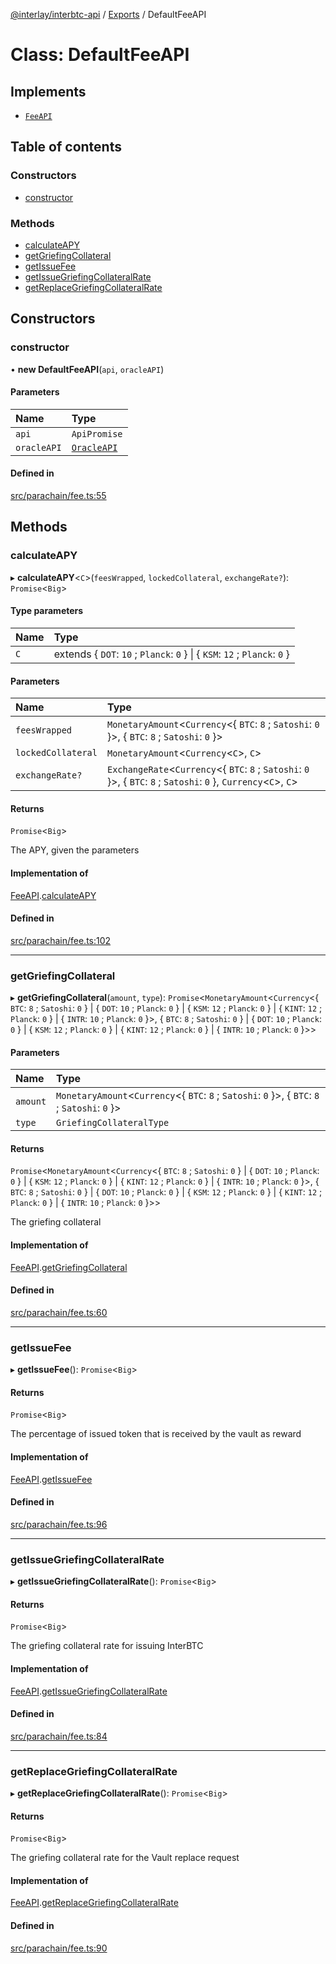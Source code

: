 [@interlay/interbtc-api](/README.md) / [Exports](/modules.md) / DefaultFeeAPI

# Class: DefaultFeeAPI

## Implements

- [`FeeAPI`](/interfaces/FeeAPI.md)

## Table of contents

### Constructors

- [constructor](/classes/DefaultFeeAPI.md#constructor)

### Methods

- [calculateAPY](/classes/DefaultFeeAPI.md#calculateapy)
- [getGriefingCollateral](/classes/DefaultFeeAPI.md#getgriefingcollateral)
- [getIssueFee](/classes/DefaultFeeAPI.md#getissuefee)
- [getIssueGriefingCollateralRate](/classes/DefaultFeeAPI.md#getissuegriefingcollateralrate)
- [getReplaceGriefingCollateralRate](/classes/DefaultFeeAPI.md#getreplacegriefingcollateralrate)

## Constructors

### <a id="constructor" name="constructor"></a> constructor

• **new DefaultFeeAPI**(`api`, `oracleAPI`)

#### Parameters

| Name | Type |
| :------ | :------ |
| `api` | `ApiPromise` |
| `oracleAPI` | [`OracleAPI`](/interfaces/OracleAPI.md) |

#### Defined in

[src/parachain/fee.ts:55](https://github.com/interlay/interbtc-api/blob/b81f698/src/parachain/fee.ts#L55)

## Methods

### <a id="calculateapy" name="calculateapy"></a> calculateAPY

▸ **calculateAPY**<`C`\>(`feesWrapped`, `lockedCollateral`, `exchangeRate?`): `Promise`<`Big`\>

#### Type parameters

| Name | Type |
| :------ | :------ |
| `C` | extends { `DOT`: ``10`` ; `Planck`: ``0``  } \| { `KSM`: ``12`` ; `Planck`: ``0``  } |

#### Parameters

| Name | Type |
| :------ | :------ |
| `feesWrapped` | `MonetaryAmount`<`Currency`<{ `BTC`: ``8`` ; `Satoshi`: ``0``  }\>, { `BTC`: ``8`` ; `Satoshi`: ``0``  }\> |
| `lockedCollateral` | `MonetaryAmount`<`Currency`<`C`\>, `C`\> |
| `exchangeRate?` | `ExchangeRate`<`Currency`<{ `BTC`: ``8`` ; `Satoshi`: ``0``  }\>, { `BTC`: ``8`` ; `Satoshi`: ``0``  }, `Currency`<`C`\>, `C`\> |

#### Returns

`Promise`<`Big`\>

The APY, given the parameters

#### Implementation of

[FeeAPI](/interfaces/FeeAPI.md).[calculateAPY](/interfaces/FeeAPI.md#calculateapy)

#### Defined in

[src/parachain/fee.ts:102](https://github.com/interlay/interbtc-api/blob/b81f698/src/parachain/fee.ts#L102)

___

### <a id="getgriefingcollateral" name="getgriefingcollateral"></a> getGriefingCollateral

▸ **getGriefingCollateral**(`amount`, `type`): `Promise`<`MonetaryAmount`<`Currency`<{ `BTC`: ``8`` ; `Satoshi`: ``0``  } \| { `DOT`: ``10`` ; `Planck`: ``0``  } \| { `KSM`: ``12`` ; `Planck`: ``0``  } \| { `KINT`: ``12`` ; `Planck`: ``0``  } \| { `INTR`: ``10`` ; `Planck`: ``0``  }\>, { `BTC`: ``8`` ; `Satoshi`: ``0``  } \| { `DOT`: ``10`` ; `Planck`: ``0``  } \| { `KSM`: ``12`` ; `Planck`: ``0``  } \| { `KINT`: ``12`` ; `Planck`: ``0``  } \| { `INTR`: ``10`` ; `Planck`: ``0``  }\>\>

#### Parameters

| Name | Type |
| :------ | :------ |
| `amount` | `MonetaryAmount`<`Currency`<{ `BTC`: ``8`` ; `Satoshi`: ``0``  }\>, { `BTC`: ``8`` ; `Satoshi`: ``0``  }\> |
| `type` | `GriefingCollateralType` |

#### Returns

`Promise`<`MonetaryAmount`<`Currency`<{ `BTC`: ``8`` ; `Satoshi`: ``0``  } \| { `DOT`: ``10`` ; `Planck`: ``0``  } \| { `KSM`: ``12`` ; `Planck`: ``0``  } \| { `KINT`: ``12`` ; `Planck`: ``0``  } \| { `INTR`: ``10`` ; `Planck`: ``0``  }\>, { `BTC`: ``8`` ; `Satoshi`: ``0``  } \| { `DOT`: ``10`` ; `Planck`: ``0``  } \| { `KSM`: ``12`` ; `Planck`: ``0``  } \| { `KINT`: ``12`` ; `Planck`: ``0``  } \| { `INTR`: ``10`` ; `Planck`: ``0``  }\>\>

The griefing collateral

#### Implementation of

[FeeAPI](/interfaces/FeeAPI.md).[getGriefingCollateral](/interfaces/FeeAPI.md#getgriefingcollateral)

#### Defined in

[src/parachain/fee.ts:60](https://github.com/interlay/interbtc-api/blob/b81f698/src/parachain/fee.ts#L60)

___

### <a id="getissuefee" name="getissuefee"></a> getIssueFee

▸ **getIssueFee**(): `Promise`<`Big`\>

#### Returns

`Promise`<`Big`\>

The percentage of issued token that is received by the vault as reward

#### Implementation of

[FeeAPI](/interfaces/FeeAPI.md).[getIssueFee](/interfaces/FeeAPI.md#getissuefee)

#### Defined in

[src/parachain/fee.ts:96](https://github.com/interlay/interbtc-api/blob/b81f698/src/parachain/fee.ts#L96)

___

### <a id="getissuegriefingcollateralrate" name="getissuegriefingcollateralrate"></a> getIssueGriefingCollateralRate

▸ **getIssueGriefingCollateralRate**(): `Promise`<`Big`\>

#### Returns

`Promise`<`Big`\>

The griefing collateral rate for issuing InterBTC

#### Implementation of

[FeeAPI](/interfaces/FeeAPI.md).[getIssueGriefingCollateralRate](/interfaces/FeeAPI.md#getissuegriefingcollateralrate)

#### Defined in

[src/parachain/fee.ts:84](https://github.com/interlay/interbtc-api/blob/b81f698/src/parachain/fee.ts#L84)

___

### <a id="getreplacegriefingcollateralrate" name="getreplacegriefingcollateralrate"></a> getReplaceGriefingCollateralRate

▸ **getReplaceGriefingCollateralRate**(): `Promise`<`Big`\>

#### Returns

`Promise`<`Big`\>

The griefing collateral rate for the Vault replace request

#### Implementation of

[FeeAPI](/interfaces/FeeAPI.md).[getReplaceGriefingCollateralRate](/interfaces/FeeAPI.md#getreplacegriefingcollateralrate)

#### Defined in

[src/parachain/fee.ts:90](https://github.com/interlay/interbtc-api/blob/b81f698/src/parachain/fee.ts#L90)
